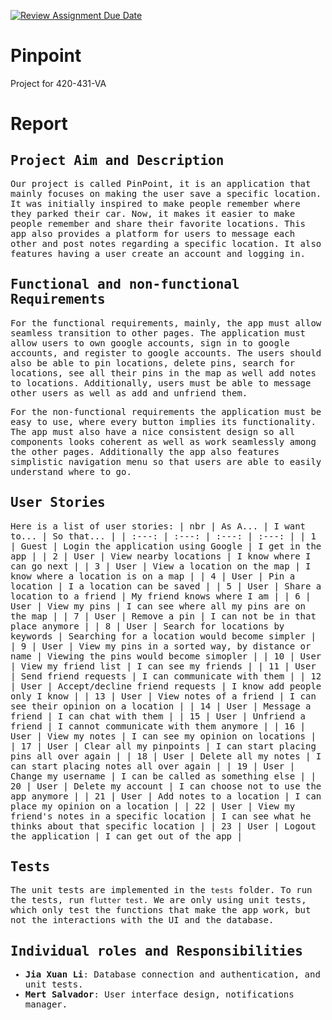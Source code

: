 [![Review Assignment Due Date](https://classroom.github.com/assets/deadline-readme-button-24ddc0f5d75046c5622901739e7c5dd533143b0c8e959d652212380cedb1ea36.svg)](https://classroom.github.com/a/hntwdd95)
# Pinpoint

Project for 420-431-VA

# Report
<kbd>

## Project Aim and Description
Our project is called PinPoint, it is an application that mainly focuses on making the user save a specific location. It was initially inspired to make people remember where they parked their car. Now, it makes it easier to make people remember and share their favorite locations. This app also provides a platform for users to message each other and post notes regarding a specific location. It also features having a user create an account and logging in.

## Functional and non-functional Requirements
For the functional requirements, mainly, the app must allow seamless transition to other pages. The application must allow users to own google accounts, sign in to google accounts, and register to google accounts. The users should also be able to pin locations, delete pins, search for locations, see all their pins in the map as well add notes to locations. Additionally, users must be able to message other users as well as add and unfriend them.

For the non-functional requirements the application must be easy to use, where every button implies its functionality. The app must also have a nice consistent design so all components looks coherent as well as work seamlessly among the other pages. Additionally the app also features simplistic navigation menu so that users are able to easily understand where to go.

## User Stories
Here is a list of user stories:
| nbr   | As A... | I want to...                                      | So that...                                            |
| :---: | :---:   | :---:                                             | :---:                                                 | 
| 1     | Guest   | Login the application using Google                | I get in the app                                      |
| 2     | User    | View nearby locations                             | I know where I can go next                            |
| 3     | User    | View a location on the map                        | I know where a location is on a map                   |
| 4     | User    | Pin a location                                    | I a location can be saved                             |
| 5     | User    | Share a location to a friend                      | My friend knows where I am                            |
| 6     | User    | View my pins                                      | I can see where all my pins are on the map            |
| 7     | User    | Remove a pin                                      | I can not be in that place anymore                    |
| 8     | User    | Search for locations by keywords                  | Searching for a location would become simpler         |
| 9     | User    | View my pins in a sorted way, by distance or name | Viewing the pins would become simopler                |
| 10    | User    | View my friend list                               | I can see my friends                                  |
| 11    | User    | Send friend requests                              | I can communicate with them                           |
| 12    | User    | Accept/decline friend requests                    | I know add people only I know                         |
| 13    | User    | View notes of a friend                            | I can see their opinion on a location                 |
| 14    | User    | Message a friend                                  | I can chat with them                                  |
| 15    | User    | Unfriend a friend                                 | I cannot communicate with them anymore                |
| 16    | User    | View my notes                                     | I can see my opinion on locations                     |
| 17    | User    | Clear all my pinpoints                            | I can start placing pins all over again               |
| 18    | User    | Delete all my notes                               | I can start placing notes all over again              |
| 19    | User    | Change my username                                | I can be called as something else                     |
| 20    | User    | Delete my account                                 | I can choose not to use the app anymore               |
| 21    | User    | Add notes to a location                           | I can place my opinion on a location                  |
| 22    | User    | View my friend's notes in a specific location     | I can see what he thinks about that specific location |
| 23    | User    | Logout the application                            | I can get out of the app                              |

## Tests
The unit tests are implemented in the `tests` folder. To run the tests, run `flutter test`. We are only using unit tests, which only test the functions that make the app work, but not the interactions with the UI and the database.

## Individual roles and Responsibilities
- **Jia Xuan Li**: Database connection and authentication, and unit tests.
- **Mert Salvador**: User interface design, notifications manager.

</kbd>
